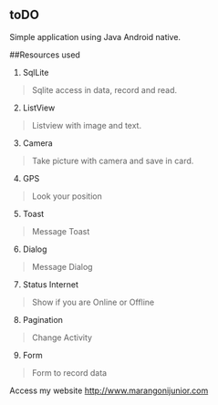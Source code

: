## toDO
Simple application using Java Android native.

##Resources used

1. SqlLite
>Sqlite access in data, record and read.

2. ListView
>Listview with image and text.

3. Camera
>Take picture with camera and save in card.

4. GPS
>Look your position

5. Toast
>Message Toast

6. Dialog
>Message Dialog

7. Status Internet
>Show if you are Online or Offline

8. Pagination
>Change Activity

9. Form
>Form to record data

Access my website <http://www.marangonijunior.com>
